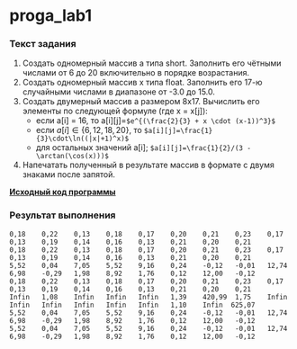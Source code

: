 # proga_lab1

### Текст задания
1. Создать одномерный массив a типа short. Заполнить его чётными числами от 6 до 20 включительно в порядке возрастания.
2. Создать одномерный массив x типа float. Заполнить его 17-ю случайными числами в диапазоне от -3.0 до 15.0.
3. Создать двумерный массив a размером 8x17. Вычислить его элементы по следующей формуле (где x = x[j]):
   - если a[i] = 16, то a[i][j]=`$e^{(\frac{2}{3} + x \cdot (x-1))^3}$`
   - если $a[i] \in \{6, 12, 18, 20\}$, то `$a[i][j]=\frac{1}{3}\cdot\ln((|x|+1)^x)$`
   - для остальных значений a[i]; `$a[i][j]=\frac{1}{2}/(3 - \arctan(\cos(x)))$`
4. Напечатать полученный в результате массив в формате с двумя знаками после запятой.

[**Исходный код программы**](Main.java)
### Результат выполнения
```5,52	0,04	7,05	5,52	9,16	0,24	-0,12	-0,01	12,74	6,98	-0,29	1,98	8,92	1,76	0,12	12,00	-0,12	
0,18	0,22	0,13	0,18	0,17	0,20	0,21	0,23	0,17	0,13	0,19	0,14	0,16	0,13	0,21	0,20	0,21	
0,18	0,22	0,13	0,18	0,17	0,20	0,21	0,23	0,17	0,13	0,19	0,14	0,16	0,13	0,21	0,20	0,21	
5,52	0,04	7,05	5,52	9,16	0,24	-0,12	-0,01	12,74	6,98	-0,29	1,98	8,92	1,76	0,12	12,00	-0,12	
0,18	0,22	0,13	0,18	0,17	0,20	0,21	0,23	0,17	0,13	0,19	0,14	0,16	0,13	0,21	0,20	0,21	
Infin	1,08	Infin	Infin	Infin	1,39	420,99	1,75	Infin	Infin	Infin	Infin	Infin	Infin	1,10	Infin  625,07	
5,52	0,04	7,05	5,52	9,16	0,24	-0,12	-0,01	12,74	6,98	-0,29	1,98	8,92	1,76	0,12	12,00	-0,12	
5,52	0,04	7,05	5,52	9,16	0,24	-0,12	-0,01	12,74	6,98	-0,29	1,98	8,92	1,76	0,12	12,00	-0,12
